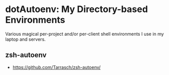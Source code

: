 # dotAutoenv: My Directory-based Environments

Various magical per-project and/or per-client shell environments I use in my
laptop and servers.

## zsh-autoenv

- <https://github.com/Tarrasch/zsh-autoenv/>

